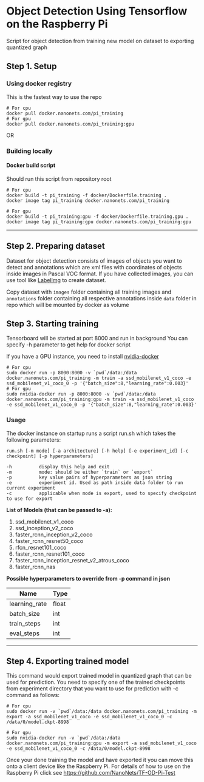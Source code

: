 # Object Detection Using Tensorflow on the Raspberry Pi

Script for object detection from training new model on dataset to exporting quantized graph

## Step 1. Setup

### Using docker registry
This is the fastest way to use the repo
```
# For cpu
docker pull docker.nanonets.com/pi_training
# For gpu
docker pull docker.nanonets.com/pi_training:gpu
```
OR

### Building locally
#### Docker build script
Should run this script from repository root
```
# For cpu
docker build -t pi_training -f docker/Dockerfile.training .
docker image tag pi_training docker.nanonets.com/pi_training

# For gpu
docker build -t pi_training:gpu -f docker/Dockerfile.training.gpu .
docker image tag pi_training:gpu docker.nanonets.com/pi_training:gpu
```
------

## Step 2. Preparing dataset
Dataset for object detection consists of images of objects you want to detect and annotations which are xml files with coordinates of objects inside images in Pascal VOC format. If you have collected images, you can use tool like [LabelImg](https://github.com/tzutalin/labelImg) to create dataset.

Copy dataset with `images` folder containing all training images and `annotations` folder containing all respective annotations inside `data` folder in repo which will be mounted by docker as volume

## Step 3. Starting training
Tensorboard will be started at port 8000 and run in background
You can specify -h parameter to get help for docker script

If you have a GPU instance, you need to install [nvidia-docker](https://github.com/NVIDIA/nvidia-docker)

```
# For cpu
sudo docker run -p 8000:8000 -v `pwd`/data:/data docker.nanonets.com/pi_training -m train -a ssd_mobilenet_v1_coco -e ssd_mobilenet_v1_coco_0 -p '{"batch_size":8,"learning_rate":0.003}'
# For gpu
sudo nvidia-docker run -p 8000:8000 -v `pwd`/data:/data docker.nanonets.com/pi_training:gpu -m train -a ssd_mobilenet_v1_coco -e ssd_mobilenet_v1_coco_0 -p '{"batch_size":8,"learning_rate":0.003}'
```

### Usage
The docker instance on startup runs a script run.sh which takes the following parameters:
```
run.sh [-m mode] [-a architecture] [-h help] [-e experiment_id] [-c checkpoint] [-p hyperparameters]
```
	-h          display this help and exit
	-m          mode: should be either `train` or `export`
	-p          key value pairs of hyperparameters as json string
	-e          experiment id. Used as path inside data folder to run current experiment
	-c          applicable when mode is export, used to specify checkpoint to use for export

**List of Models (that can be passed to -a):**
1. ssd_mobilenet_v1_coco
2. ssd_inception_v2_coco
3. faster_rcnn_inception_v2_coco
4. faster_rcnn_resnet50_coco
5. rfcn_resnet101_coco
6. faster_rcnn_resnet101_coco
7. faster_rcnn_inception_resnet_v2_atrous_coco
8. faster_rcnn_nas

**Possible hyperparameters to override from -p command in json** 

| Name | Type |
|-----------|-----------------|
| learning_rate | float |
| batch_size | int |
| train_steps | int |
| eval_steps | int |

------

## Step 4. Exporting trained model
This command would export trained model in quantized graph that can be used for prediction. You need to specify one of the trained checkpoints from experiment directory that you want to use for prediction with -c command as follows:

```
# For cpu
sudo docker run -v `pwd`/data:/data docker.nanonets.com/pi_training -m export -a ssd_mobilenet_v1_coco -e ssd_mobilenet_v1_coco_0 -c /data/0/model.ckpt-8998

# For gpu
sudo nvidia-docker run -v `pwd`/data:/data docker.nanonets.com/pi_training:gpu -m export -a ssd_mobilenet_v1_coco -e ssd_mobilenet_v1_coco_0 -c /data/0/model.ckpt-8998
```

Once your done training the model and have exported it you can move this onto a client device like the Raspberry Pi.
For details of how to use on the Raspberry Pi click see https://github.com/NanoNets/TF-OD-Pi-Test
